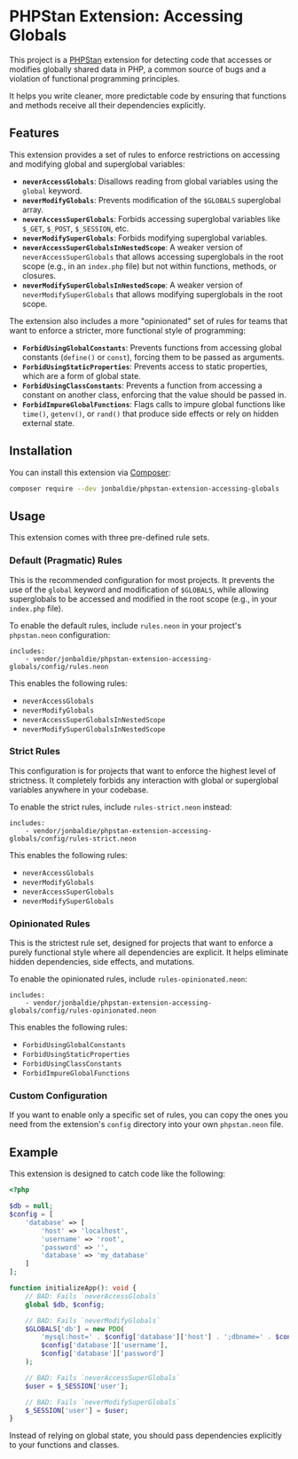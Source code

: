# PHPStan Extension: Accessing Globals

This project is a [PHPStan](https://phpstan.org/) extension for detecting code that accesses or modifies globally shared data in PHP, a common source of bugs and a violation of functional programming principles.

It helps you write cleaner, more predictable code by ensuring that functions and methods receive all their dependencies explicitly.

## Features

This extension provides a set of rules to enforce restrictions on accessing and modifying global and superglobal variables:

-   **`neverAccessGlobals`**: Disallows reading from global variables using the `global` keyword.
-   **`neverModifyGlobals`**: Prevents modification of the `$GLOBALS` superglobal array.
-   **`neverAccessSuperGlobals`**: Forbids accessing superglobal variables like `$_GET`, `$_POST`, `$_SESSION`, etc.
-   **`neverModifySuperGlobals`**: Forbids modifying superglobal variables.
-   **`neverAccessSuperGlobalsInNestedScope`**: A weaker version of `neverAccessSuperGlobals` that allows accessing superglobals in the root scope (e.g., in an `index.php` file) but not within functions, methods, or closures.
-   **`neverModifySuperGlobalsInNestedScope`**: A weaker version of `neverModifySuperGlobals` that allows modifying superglobals in the root scope.

The extension also includes a more "opinionated" set of rules for teams that want to enforce a stricter, more functional style of programming:

-   **`ForbidUsingGlobalConstants`**: Prevents functions from accessing global constants (`define()` or `const`), forcing them to be passed as arguments.
-   **`ForbidUsingStaticProperties`**: Prevents access to static properties, which are a form of global state.
-   **`ForbidUsingClassConstants`**: Prevents a function from accessing a constant on another class, enforcing that the value should be passed in.
-   **`ForbidImpureGlobalFunctions`**: Flags calls to impure global functions like `time()`, `getenv()`, or `rand()` that produce side effects or rely on hidden external state.

## Installation

You can install this extension via [Composer](https://getcomposer.org/):

```bash
composer require --dev jonbaldie/phpstan-extension-accessing-globals
```

## Usage

This extension comes with three pre-defined rule sets.

### Default (Pragmatic) Rules

This is the recommended configuration for most projects. It prevents the use of the `global` keyword and modification of `$GLOBALS`, while allowing superglobals to be accessed and modified in the root scope (e.g., in your `index.php` file).

To enable the default rules, include `rules.neon` in your project's `phpstan.neon` configuration:

```neon
includes:
    - vendor/jonbaldie/phpstan-extension-accessing-globals/config/rules.neon
```

This enables the following rules:
- `neverAccessGlobals`
- `neverModifyGlobals`
- `neverAccessSuperGlobalsInNestedScope`
- `neverModifySuperGlobalsInNestedScope`

### Strict Rules

This configuration is for projects that want to enforce the highest level of strictness. It completely forbids any interaction with global or superglobal variables anywhere in your codebase.

To enable the strict rules, include `rules-strict.neon` instead:

```neon
includes:
    - vendor/jonbaldie/phpstan-extension-accessing-globals/config/rules-strict.neon
```

This enables the following rules:
- `neverAccessGlobals`
- `neverModifyGlobals`
- `neverAccessSuperGlobals`
- `neverModifySuperGlobals`

### Opinionated Rules

This is the strictest rule set, designed for projects that want to enforce a purely functional style where all dependencies are explicit. It helps eliminate hidden dependencies, side effects, and mutations.

To enable the opinionated rules, include `rules-opinionated.neon`:

```neon
includes:
    - vendor/jonbaldie/phpstan-extension-accessing-globals/config/rules-opinionated.neon
```

This enables the following rules:
- `ForbidUsingGlobalConstants`
- `ForbidUsingStaticProperties`
- `ForbidUsingClassConstants`
- `ForbidImpureGlobalFunctions`

### Custom Configuration

If you want to enable only a specific set of rules, you can copy the ones you need from the extension's `config` directory into your own `phpstan.neon` file.

## Example

This extension is designed to catch code like the following:

```php
<?php

$db = null;
$config = [
    'database' => [
        'host' => 'localhost',
        'username' => 'root',
        'password' => '',
        'database' => 'my_database'
    ]
];

function initializeApp(): void {
    // BAD: Fails `neverAccessGlobals`
    global $db, $config;

    // BAD: Fails `neverModifyGlobals`
    $GLOBALS['db'] = new PDO(
        'mysql:host=' . $config['database']['host'] . ';dbname=' . $config['database']['database'],
        $config['database']['username'],
        $config['database']['password']
    );

    // BAD: Fails `neverAccessSuperGlobals`
    $user = $_SESSION['user'];

    // BAD: Fails `neverModifySuperGlobals`
    $_SESSION['user'] = $user;
}
```

Instead of relying on global state, you should pass dependencies explicitly to your functions and classes.